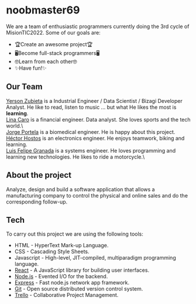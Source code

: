 # noobmaster69
We are a team of enthusiastic programmers currently doing the 3rd cycle of MisionTIC2022. Some of our goals are:
- 🏆Create an awesome project🏆
- 🖥️Become full-stack programmers🖥️
- 🤓Learn from each other🤓
- ✨Have fun!✨ 
## Our Team
[Yerson Zubieta](https://github.com/yerson117) is a Industrial Engineer / Data Scientist / Bizagi Developer Analyst. He like to read, listen to music ... but what He likes the most is **learning**.\
[Lina Caro](https://github.com/Linamcaro) is a financial engineer. Data analyst. She loves sports and the tech world.\    
[Jorge Portela](https://github.com/jorgeportela22) is a biomedical engineer. He is happy about this project.\
[Héctor Hostos](https://github.com/hhostos) is an electronics engineer. He enjoys teamwork, biking and learning.\
[Luis Felipe Granada](https://github.com/FELIPEGRANADA) is a systems engineer. He loves programming and learning new technologies. He likes to ride a motorcycle.\

## About the project
Analyze, design and build a software application that allows a manufacturing company to control the physical and online sales and do the corresponding follow-up.

## Tech
To carry out this project we are using the following tools:
- HTML - HyperText Mark-up Language.
- CSS - Cascading Style Sheets.
- Javascript - High-level, JIT-compiled, multiparadigm programming language.
- [React](https://reactjs.org/) - A JavaScript library for building user interfaces.
- [Node.js](http://nodejs.org) - Evented I/O for the backend.
- [Express](http://expressjs.com) - Fast node.js network app framework.
- [Git](https://git-scm.com) - Open source distributed version control system.
- [Trello](https://trello.com/) - Collaborative Project Management.
